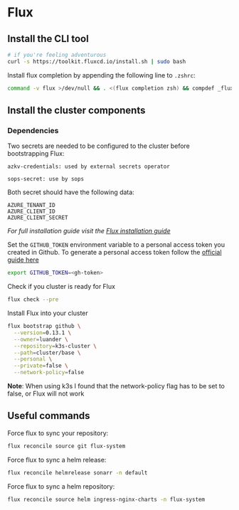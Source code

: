# Flux

## Install the CLI tool

```sh
# if you're feeling adventurous
curl -s https://toolkit.fluxcd.io/install.sh | sudo bash
```

Install flux completion by appending the following line to `.zshrc`:
```sh
command -v flux >/dev/null && . <(flux completion zsh) && compdef _flux flux
```

## Install the cluster components

### Dependencies
Two secrets are needed to be configured to the cluster before bootstrapping Flux:
```
azkv-credentials: used by external secrets operator
```
```
sops-secret: use by sops
```
Both secret should have the following data:
```
AZURE_TENANT_ID
AZURE_CLIENT_ID
AZURE_CLIENT_SECRET
```

_For full installation guide visit the [Flux installation guide](https://toolkit.fluxcd.io/guides/installation/)_

Set the `GITHUB_TOKEN` environment variable to a personal access token you created in Github.
To generate a personal access token follow the [official guide here](https://docs.github.com/en/github/authenticating-to-github/creating-a-personal-access-token)
```sh
export GITHUB_TOKEN=<gh-token>
```

Check if you cluster is ready for Flux

```sh
flux check --pre
```

Install Flux into your cluster

```sh
flux bootstrap github \
  --version=0.13.1 \
  --owner=luander \
  --repository=k3s-cluster \
  --path=cluster/base \
  --personal \
  --private=false \
  --network-policy=false
```

**Note**: When using k3s I found that the network-policy flag has to be set to false, or Flux will not work

## Useful commands

Force flux to sync your repository:

```sh
flux reconcile source git flux-system
```

Force flux to sync a helm release:

```sh
flux reconcile helmrelease sonarr -n default
```

Force flux to sync a helm repository:

```sh
flux reconcile source helm ingress-nginx-charts -n flux-system
```